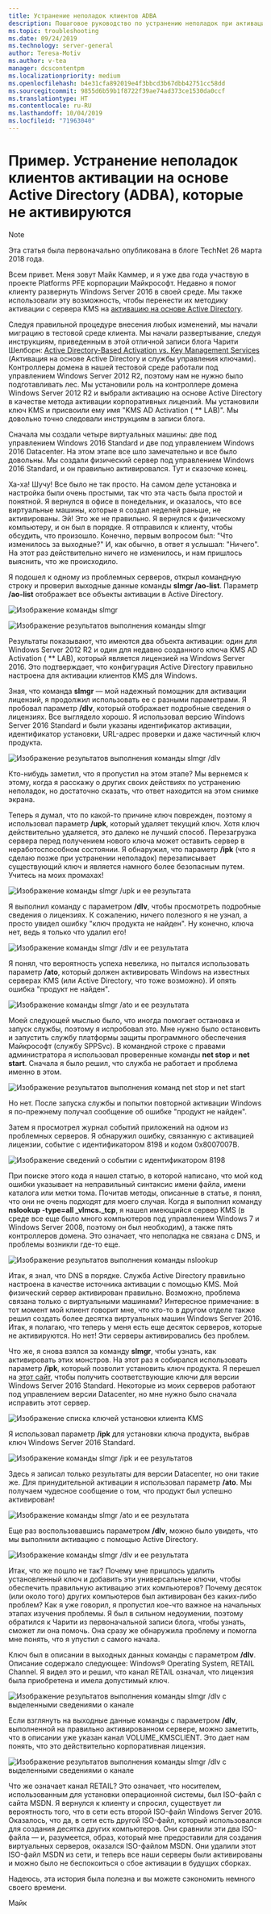 ```yaml
---
title: Устранение неполадок клиентов ADBA
description: Пошаговое руководство по устранению неполадок при активации Windows.
ms.topic: troubleshooting
ms.date: 09/24/2019
ms.technology: server-general
author: Teresa-Motiv
ms.author: v-tea
manager: dcscontentpm
ms.localizationpriority: medium
ms.openlocfilehash: b4e31cfa892019e4f3bbcd3b67dbb42751cc58dd
ms.sourcegitcommit: 9855d6b59b1f8722f39ae74ad373ce1530da0ccf
ms.translationtype: HT
ms.contentlocale: ru-RU
ms.lasthandoff: 10/04/2019
ms.locfileid: "71963040"
---
```

# <a name="example-troubleshooting-active-directory-based-activation-adba-clients-that-do-not-activate"></a>Пример. Устранение неполадок клиентов активации на основе Active Directory (ADBA), которые не активируются

> [!NOTE]
> Эта статья была первоначально опубликована в блоге TechNet 26 марта 2018 года.

Всем привет. Меня зовут Майк Каммер, и я уже два года участвую в проекте Platforms PFE корпорации Майкрософт. Недавно я помог клиенту развернуть Windows Server 2016 в своей среде. Мы также использовали эту возможность, чтобы перенести их методику активации с сервера KMS на [активацию на основе Active Directory](https://docs.microsoft.com/previous-versions/windows/hh852637(v=win.10)).

Следуя правильной процедуре внесения любых изменений, мы начали миграцию в тестовой среде клиента. Мы начали развертывание, следуя инструкциям, приведенным в этой отличной записи блога Чарити Шелборн: [Active Directory-Based Activation vs. Key Management Services](https://techcommunity.microsoft.com/t5/Core-Infrastructure-and-Security/Active-Directory-Based-Activation-vs-Key-Management-Services/ba-p/256016) (Активация на основе Active Directory и службы управления ключами). Контроллеры домена в нашей тестовой среде работали под управлением Windows Server 2012 R2, поэтому нам не нужно было подготавливать лес. Мы установили роль на контроллере домена Windows Server 2012 R2 и выбрали активацию на основе Active Directory в качестве метода активации корпоративных лицензий. Мы установили ключ KMS и присвоили ему имя "KMS AD Activation ( ** LAB)". Мы довольно точно следовали инструкциям в записи блога.

Сначала мы создали четыре виртуальных машины: две под управлением Windows 2016 Standard и две под управлением Windows 2016 Datacenter. На этом этапе все шло замечательно и все было довольны. Мы создали физический сервер под управлением Windows 2016 Standard, и он правильно активировался. Тут и сказочке конец.

Ха-ха! Шучу! Все было не так просто. На самом деле установка и настройка были очень простыми, так что эта часть была простой и понятной. Я вернулся в офисе в понедельник, и оказалось, что все виртуальные машины, которые я создал неделей раньше, не активированы. Эй! Это же не правильно. Я вернулся к физическому компьютеру, и он был в порядке. Я отправился к клиенту, чтобы обсудить, что произошло. Конечно, первым вопросом был: "Что изменилось за выходные?" И, как обычно, в ответ я услышал: "Ничего". На этот раз действительно ничего не изменилось, и нам пришлось выяснить, что же происходило.

Я подошел к одному из проблемных серверов, открыл командную строку и проверил выходные данные команды **slmgr /ao-list**. Параметр **/ao-list** отображает все объекты активации в Active Directory.

![Изображение команды slmgr](./media/032618_1700_Troubleshoo1.png)

![Изображение результатов выполнения команды slmgr](./media/032618_1700_Troubleshoo2.png)

Результаты показывают, что имеются два объекта активации: один для Windows Server 2012 R2 и один для недавно созданного ключа KMS AD Activation ( ** LAB), который является лицензией на Windows Server 2016. Это подтверждает, что конфигурация Active Directory правильно настроена для активации клиентов KMS для Windows.

Зная, что команда **slmgr** — мой надежный помощник для активации лицензий, я продолжил использовать ее с разными параметрами. Я пробовал параметр **/dlv**, который отображает подробные сведения о лицензиях. Все выглядело хорошо. Я использовал версию Windows Server 2016 Standard и были указаны идентификатор активации, идентификатор установки, URL-адрес проверки и даже частичный ключ продукта.

![Изображение результатов выполнения команды slmgr /dlv](./media/ActivationTroubleshoot2b.jpg)

Кто-нибудь заметил, что я пропустил на этом этапе? Мы вернемся к этому, когда я расскажу о других своих действиях по устранению неполадок, но достаточно сказать, что ответ находится на этом снимке экрана.

Теперь я думал, что по какой-то причине ключ поврежден, поэтому я использовал параметр **/upk**, который удаляет текущий ключ. Хотя ключ действительно удаляется, это далеко не лучший способ. Перезагрузка сервера перед получением нового ключа может оставить сервер в неработоспособном состоянии. Я обнаружил, что параметр **/ipk** (что я сделаю позже при устранении неполадок) перезаписывает существующий ключ и является намного более безопасным путем. Учитесь на моих промахах!

![Изображение команды slmgr /upk и ее результата](./media/032618_1700_Troubleshoo3.png)

Я выполнил команду с параметром **/dlv**, чтобы просмотреть подробные сведения о лицензиях. К сожалению, ничего полезного я не узнал, а просто увидел ошибку "ключ продукта не найден". Ну конечно, ключа нет, ведь я только что удалил его!

![Изображение команды slmgr /dlv и ее результата](./media/032618_1700_Troubleshoo4.png)

Я понял, что вероятность успеха невелика, но пытался использовать параметр **/ato**, который должен активировать Windows на известных серверах KMS (или Active Directory, что тоже возможно). И опять ошибка "продукт не найден".

![Изображение команды slmgr /ato и ее результата](./media/032618_1700_Troubleshoo5.png)

Моей следующей мыслью было, что иногда помогает остановка и запуск службы, поэтому я испробовал это. Мне нужно было остановить и запустить службу платформы защиты программного обеспечения Майкрософт (службу SPPSvc). В командной строке с правами администратора я использовал проверенные команды **net stop** и **net start**. Сначала я было решил, что служба не работает и проблема именно в этом.

![Изображение результатов выполнения команд net stop и net start](./media/032618_1700_Troubleshoo6.png)

Но нет. После запуска службы и попытки повторной активации Windows я по-прежнему получал сообщение об ошибке "продукт не найден".

Затем я просмотрел журнал событий приложений на одном из проблемных серверов. Я обнаружил ошибку, связанную с активацией лицензии, событие с идентификатором 8198 и кодом 0x8007007B.

![Изображение сведений о событии с идентификатором 8198](./media/032618_1700_Troubleshoo7.png)

При поиске этого кода я нашел статью, в которой написано, что мой код ошибки указывает на неправильный синтаксис имени файла, имени каталога или метки тома. Почитав методы, описанные в статье, я понял, что они не очень подходят для моего случая. Когда я выполнил команду **nslookup -type=all _vlmcs._tcp**, я нашел имеющийся сервер KMS (в среде все еще было много компьютеров под управлением Windows 7 и Windows Server 2008, поэтому он был необходим), а также пять контроллеров домена. Это означает, что неполадка не связана с DNS, и проблемы возникли где-то еще.

![Изображение результатов выполнения команды nslookup](./media/032618_1700_Troubleshoo8.png)

Итак, я знал, что DNS в порядке. Служба Active Directory правильно настроена в качестве источника активации с помощью KMS. Мой физический сервер активирован правильно. Возможно, проблема связана только с виртуальными машинами? Интересное примечание: в тот момент мой клиент говорит мне, что кто-то в другом отделе также решил создать более десятка виртуальных машин Windows Server 2016. Итак, я полагаю, что теперь у меня есть еще десяток серверов, которые не активируются. Но нет! Эти серверы активировались без проблем.

Что же, я снова взялся за команду **slmgr**, чтобы узнать, как активировать этих монстров. На этот раз я собирался использовать параметр **/ipk**, который позволит установить ключ продукта. Я перешел на [этот сайт](https://docs.microsoft.com/previous-versions/windows/it-pro/windows-server-2012-R2-and-2012/jj612867(v=ws.11)), чтобы получить соответствующие ключи для версии Windows Server 2016 Standard. Некоторые из моих серверов работают под управлением версии Datacenter, но мне нужно было сначала исправить этот сервер.

![Изображение списка ключей установки клиента KMS](./media/032618_1700_Troubleshoo9.png)

Я использовал параметр **/ipk** для установки ключа продукта, выбрав ключ Windows Server 2016 Standard.

![Изображение команды slmgr /ipk и ее результатов](./media/032618_1700_Troubleshoo10.png)

Здесь я записал только результаты для версии Datacenter, но они такие же. Для принудительной активации я использовал параметр **/ato**. Мы получаем чудесное сообщение о том, что продукт был успешно активирован!

![Изображение команды slmgr /ato и ее результата](./media/032618_1700_Troubleshoo11.png)

Еще раз воспользовавшись параметром **/dlv**, можно было увидеть, что мы выполнили активацию с помощью Active Directory.

![Изображение команды slmgr /dlv и ее результата](./media/032618_1700_Troubleshoo12.png)

Итак, что же пошло не так? Почему мне пришлось удалить установленный ключ и добавить эти универсальные ключи, чтобы обеспечить правильную активацию этих компьютеров? Почему десяток (или около того) других компьютеров был активирован без каких-либо проблем? Как я уже говорил, я пропустил кое-что важное на начальных этапах изучения проблемы. Я был в сильном недоумении, поэтому обратился к Чарити из первоначальной записи блога, чтобы узнать, сможет ли она помочь. Она сразу же обнаружила проблему и помогла мне понять, что я упустил с самого начала.

Ключ был в описании в выходных данных команды с параметром **/dlv**. Описание содержало следующее: Windows® Operating System, RETAIL Channel. Я видел это и решил, что канал RETAIL означал, что лицензия была приобретена и имела допустимый ключ.

![Изображение результатов выполнения команды slmgr /dlv с выделенными сведениями о канале](./media/032618_1700_Troubleshoo13.png)

Если взглянуть на выходные данные команды с параметром **/dlv**, выполненной на правильно активированном сервере, можно заметить, что в описании уже указан канал VOLUME_KMSCLIENT. Это дает нам понять, что это действительно корпоративная лицензия.

![Изображение результатов выполнения команды slmgr /dlv с выделенными сведениями о канале](./media/032618_1700_Troubleshoo14.png)

Что же означает канал RETAIL? Это означает, что носителем, использованным для установки операционной системы, был ISO-файл с сайта MSDN. Я вернулся к клиенту и спросил, существует ли вероятность того, что в сети есть второй ISO-файл Windows Server 2016. Оказалось, что да, в сети есть другой ISO-файл, который использовался для создания десятка других компьютеров. Они сравнили эти два ISO-файла — и, разумеется, образ, который мне предоставили для создания виртуальных серверов, оказался ISO-файлом MSDN. Они удалили этот ISO-файл MSDN из сети, и теперь все наши серверы были активированы и можно было не беспокоиться о сбое активации в будущих сборках.

Надеюсь, эта история была полезна и вы можете сэкономить немного своего времени.

Майк
